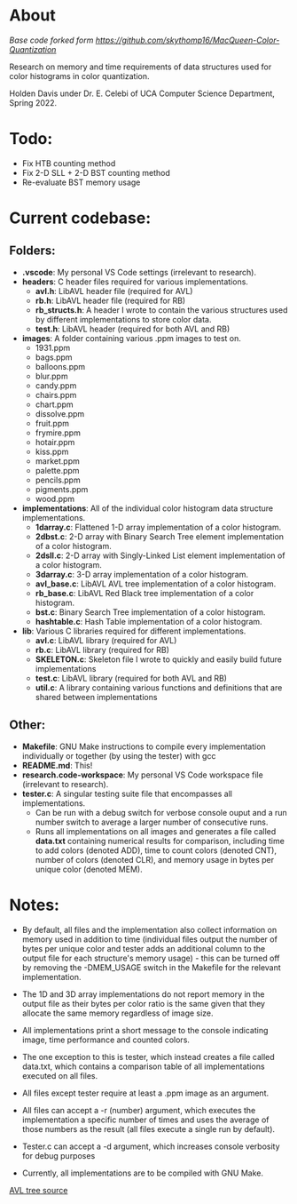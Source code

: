 # About

*Base code forked form https://github.com/skythomp16/MacQueen-Color-Quantization*

Research on memory and time requirements of data structures used for color histograms in color quantization.

Holden Davis under Dr. E. Celebi of UCA Computer Science Department, Spring 2022.

# Todo:
- Fix HTB counting method
- Fix 2-D SLL + 2-D BST counting method
- Re-evaluate BST memory usage

# Current codebase:
## Folders:
- **.vscode**: My personal VS Code settings (irrelevant to research).
- **headers**: C header files required for various implementations.
    - **avl.h**: LibAVL header file (required for AVL)
    - **rb.h**: LibAVL header file (required for RB)
    - **rb_structs.h**: A header I wrote to contain the various structures used by different implementations to store color data.
    - **test.h**: LibAVL header (required for both AVL and RB)
- **images**: A folder containing various .ppm images to test on.
    - 1931.ppm
    - bags.ppm
    - balloons.ppm
    - blur.ppm
    - candy.ppm
    - chairs.ppm
    - chart.ppm
    - dissolve.ppm
    - fruit.ppm
    - frymire.ppm
    - hotair.ppm
    - kiss.ppm
    - market.ppm
    - palette.ppm
    - pencils.ppm
    - pigments.ppm
    - wood.ppm
- **implementations**: All of the individual color histogram data structure implementations.
    - **1darray.c**: Flattened 1-D array implementation of a color histogram.
    - **2dbst.c**: 2-D array with Binary Search Tree element implementation of a color histogram.
    - **2dsll.c**: 2-D array with Singly-Linked List element implementation of a color histogram.
    - **3darray.c**: 3-D array implementation of a color histogram.
    - **avl_base.c**: LibAVL AVL tree implementation of a color histogram.
    - **rb_base.c**: LibAVL Red Black tree implementation of a color histogram.
    - **bst.c**: Binary Search Tree implementation of a color histogram.
    - **hashtable.c**: Hash Table implementation of a color histogram.
- **lib**: Various C libraries required for different implementations.
    - **avl.c**: LibAVL library (required for AVL)
    - **rb.c**: LibAVL library (required for RB)
    - **SKELETON.c**: Skeleton file I wrote to quickly and easily build future implementations
    - **test.c**: LibAVL library (required for both AVL and RB)
    - **util.c**: A library containing various functions and definitions that are shared between implementations
## Other:
- **Makefile**: GNU Make instructions to compile every implementation individually or together (by using the tester) with gcc
- **README.md**: This!
- **research.code-workspace**: My personal VS Code workspace file (irrelevant to research).
- **tester.c**: A singular testing suite file that encompasses all implementations. 
    - Can be run with a debug switch for verbose console ouput and a run number switch to average a larger number of consecutive runs. 
    - Runs all implementations on all images and generates a file called **data.txt** containing numerical results for comparison, including time to add colors (denoted ADD), time to count colors (denoted CNT), number of colors (denoted CLR), and memory usage in bytes per unique color (denoted MEM).

# Notes:

- By default, all files and the implementation also collect information on memory used in addition to time (individual files output the number of bytes per unique color and tester adds an additional column to the output file for each structure's memory usage) - this can be turned off by removing the -DMEM_USAGE switch in the Makefile for the relevant implementation.

- The 1D and 3D array implementations do not report memory in the output file as their bytes per color ratio is the same given that they allocate the same memory regardless of image size.

- All implementations print a short message to the console indicating image, time performance and counted colors.

- The one exception to this is tester, which instead creates a file called data.txt, which contains a comparison table of all implementations executed on all files.

- All files except tester require at least a .ppm image as an argument.

- All files can accept a -r (number) argument, which executes the implementation a specific number of times and uses the average of those numbers as the result (all files execute a single run by default).

- Tester.c can accept a -d argument, which increases console verbosity for debug purposes

- Currently, all implementations are to be compiled with GNU Make.

[AVL tree source](https://adtinfo.org/)
